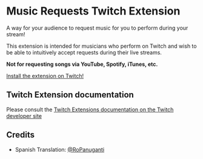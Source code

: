 # Music Requests Twitch Extension

A way for your audience to request music for you to perform during your stream!

This extension is intended for musicians who perform on Twitch and wish to be able to intuitively accept requests during their live streams.

**Not for requesting songs via YouTube, Spotify, iTunes, etc.**

[Install the extension on Twitch!](https://www.twitch.tv/ext/yvi77da9edbnjuffpghz4uluzf021g-1.1.0)

## Twitch Extension documentation

Please consult the [Twitch Extensions documentation on the Twitch developer site](https://dev.twitch.tv/docs/extensions)


## Credits

- Spanish Translation: [@RoPanuganti](https://twitter.com/RoPanuganti)
